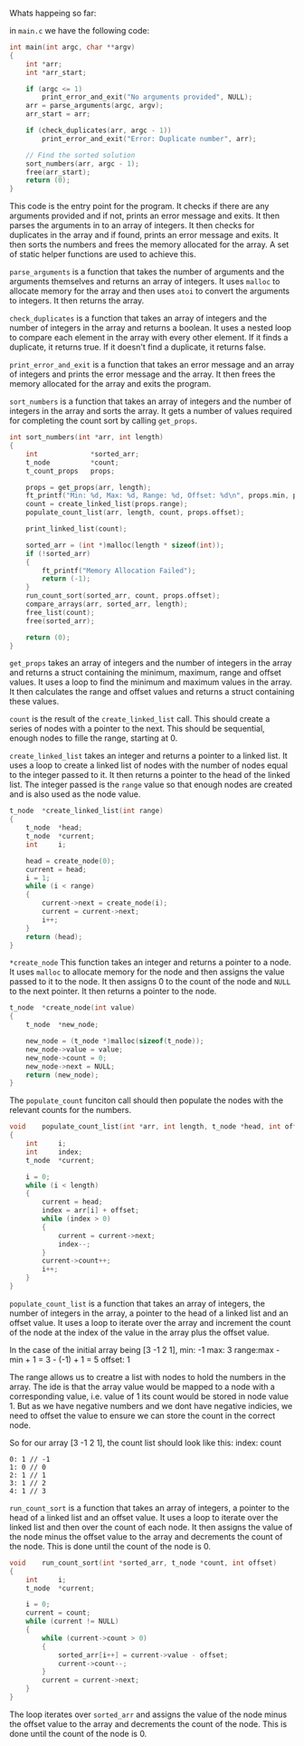 
Whats happeing so far:

in `main.c` we have the following code:

```c
int	main(int argc, char **argv)
{
	int	*arr;
	int	*arr_start;

	if (argc <= 1)
		print_error_and_exit("No arguments provided", NULL);
	arr = parse_arguments(argc, argv);
	arr_start = arr;

	if (check_duplicates(arr, argc - 1))
		print_error_and_exit("Error: Duplicate number", arr);

	// Find the sorted solution
	sort_numbers(arr, argc - 1);
	free(arr_start);
	return (0);
}
```

This code is the entry point for the program. It checks if there are any arguments provided and if not, prints an error message and exits. It then parses the arguments in to an array of integers. It then checks for duplicates in the array and if found, prints an error message and exits. It then sorts the numbers and frees the memory allocated for the array. A set of static helper functions are used to achieve this.

`parse_arguments` is a function that takes the number of arguments and the arguments themselves and returns an array of integers. It uses `malloc` to allocate memory for the array and then uses `atoi` to convert the arguments to integers. It then returns the array.

`check_duplicates` is a function that takes an array of integers and the number of integers in the array and returns a boolean. It uses a nested loop to compare each element in the array with every other element. If it finds a duplicate, it returns true. If it doesn't find a duplicate, it returns false.

`print_error_and_exit` is a function that takes an error message and an array of integers and prints the error message and the array. It then frees the memory allocated for the array and exits the program.

`sort_numbers` is a function that takes an array of integers and the number of integers in the array and sorts the array. It gets a number of values required for completing the count sort by calling `get_props`.

```c
int	sort_numbers(int *arr, int length)
{
	int				*sorted_arr;
	t_node			*count;
	t_count_props	props;

	props = get_props(arr, length);
	ft_printf("Min: %d, Max: %d, Range: %d, Offset: %d\n", props.min, props.max, props.range, props.offset);
	count = create_linked_list(props.range);
	populate_count_list(arr, length, count, props.offset);

	print_linked_list(count);

	sorted_arr = (int *)malloc(length * sizeof(int));
	if (!sorted_arr)
	{
		ft_printf("Memory Allocation Failed");
		return (-1);
	}
	run_count_sort(sorted_arr, count, props.offset);
	compare_arrays(arr, sorted_arr, length);
	free_list(count);
	free(sorted_arr);

	return (0);
}
```

`get_props` takes an array of integers and the number of integers in the array and returns a struct containing the minimum, maximum, range and offset values. It uses a loop to find the minimum and maximum values in the array. It then calculates the range and offset values and returns a struct containing these values.

`count` is the result of the `create_linked_list` call. This should create a series of nodes with a pointer to the next. This should be sequential, enough nodes to fille the range, starting at 0.

`create_linked_list` takes an integer and returns a pointer to a linked list. It uses a loop to create a linked list of nodes with the number of nodes equal to the integer passed to it. It then returns a pointer to the head of the linked list. The integer passed is the `range` value so that enough nodes are created and is also used as the node value.

```c
t_node	*create_linked_list(int range)
{
	t_node	*head;
	t_node	*current;
	int		i;

	head = create_node(0);
	current = head;
	i = 1;
	while (i < range)
	{
		current->next = create_node(i);
		current = current->next;
		i++;
	}
	return (head);
}
```

`*create_node`
This function takes an integer and returns a pointer to a node. It uses `malloc` to allocate memory for the node and then assigns the value passed to it to the node. It then assigns 0 to the count of the node and `NULL` to the next pointer. It then returns a pointer to the node.
```c
t_node	*create_node(int value)
{
	t_node	*new_node;

	new_node = (t_node *)malloc(sizeof(t_node));
	new_node->value = value;
	new_node->count = 0;
	new_node->next = NULL;
	return (new_node);
}
```

The `populate_count` funciton call should then populate the nodes with the relevant counts for the numbers.

```c
void	populate_count_list(int *arr, int length, t_node *head, int offset)
{
	int		i;
	int		index;
	t_node	*current;

	i = 0;
	while (i < length)
	{
		current = head;
		index = arr[i] + offset;
		while (index > 0)
		{
			current = current->next;
			index--;
		}
		current->count++;
		i++;
	}
}
```

`populate_count_list` is a function that takes an array of integers, the number of integers in the array, a pointer to the head of a linked list and an offset value. It uses a loop to iterate over the array and increment the count of the node at the index of the value in the array plus the offset value.

In the case of the initial array being [3 -1 2 1],
min: -1
max: 3
range:max - min + 1 = 3 - (-1) + 1 = 5
offset: 1

The range allows us to creatre a list with nodes to hold the numbers in the array. The ide is that the array value would be mapped to a node with a corresponding value, i.e. value of 1 its count would be stored in node value 1. But as we have negative numbers and we dont have negative indicies, we need to offset the value to ensure we can store the count in the correct node.

So for our array [3 -1 2 1], the count list should look like this:
index: count
```
0: 1 // -1
1: 0 // 0
2: 1 // 1
3: 1 // 2
4: 1 // 3
```


`run_count_sort` is a function that takes an array of integers, a pointer to the head of a linked list and an offset value. It uses a loop to iterate over the linked list and then over the count of each node. It then assigns the value of the node minus the offset value to the array and decrements the count of the node. This is done until the count of the node is 0.

```c
void	run_count_sort(int *sorted_arr, t_node *count, int offset)
{
	int		i;
	t_node	*current;

	i = 0;
	current = count;
	while (current != NULL)
	{
		while (current->count > 0)
		{
			sorted_arr[i++] = current->value - offset;
			current->count--;
		}
		current = current->next;
	}
}
```
The loop iterates over `sorted_arr` and assigns the value of the node minus the offset value to the array and decrements the count of the node. This is done until the count of the node is 0.
